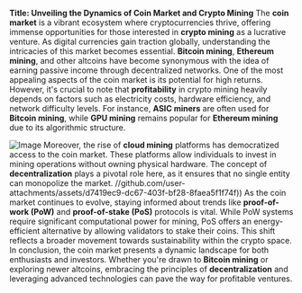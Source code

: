 **Title: Unveiling the Dynamics of Coin Market and Crypto Mining**
The **coin market** is a vibrant ecosystem where cryptocurrencies thrive, offering immense opportunities for those interested in **crypto mining** as a lucrative venture. As digital currencies gain traction globally, understanding the intricacies of this market becomes essential. **Bitcoin mining**, **Ethereum mining**, and other altcoins have become synonymous with the idea of earning passive income through decentralized networks.
One of the most appealing aspects of the coin market is its potential for high returns. However, it's crucial to note that **profitability** in crypto mining heavily depends on factors such as electricity costs, hardware efficiency, and network difficulty levels. For instance, **ASIC miners** are often used for **Bitcoin mining**, while **GPU mining** remains popular for **Ethereum mining** due to its algorithmic structure.

![Image](https://github.com/user-attachments/assets/4a25d116-2220-4385-b08e-f287af8fcbc4)
Moreover, the rise of **cloud mining** platforms has democratized access to the coin market. These platforms allow individuals to invest in mining operations without owning physical hardware. The concept of **decentralization** plays a pivotal role here, as it ensures that no single entity can monopolize the market.
 //github.com/user-attachments/assets/d7419ec9-dc67-403f-bf28-8faea5f1f74f))
As the coin market continues to evolve, staying informed about trends like **proof-of-work (PoW)** and **proof-of-stake (PoS)** protocols is vital. While PoW systems require significant computational power for mining, PoS offers an energy-efficient alternative by allowing validators to stake their coins. This shift reflects a broader movement towards sustainability within the crypto space.
In conclusion, the coin market presents a dynamic landscape for both enthusiasts and investors. Whether you're drawn to **Bitcoin mining** or exploring newer altcoins, embracing the principles of **decentralization** and leveraging advanced technologies can pave the way for profitable ventures.
